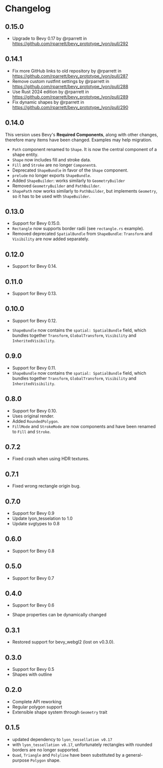 # Changelog

## 0.15.0

* Upgrade to Bevy 0.17 by @rparrett in <https://github.com/rparrett/bevy_prototype_lyon/pull/292>

## 0.14.1

* Fix more GitHub links to old repository by @rparrett in <https://github.com/rparrett/bevy_prototype_lyon/pull/287>
* Remove custom rustfmt settings by @rparrett in <https://github.com/rparrett/bevy_prototype_lyon/pull/288>
* Use Rust 2024 edition by @rparrett in <https://github.com/rparrett/bevy_prototype_lyon/pull/289>
* Fix dynamic shapes by @rparrett in <https://github.com/rparrett/bevy_prototype_lyon/pull/290>

## 0.14.0

This version uses Bevy's **Required Components**,
along with other changes,
therefore many items have been changed.
Examples may help migration.

* `Path` component renamed to `Shape`. It is now the central component of a shape entity.
* `Shape` now includes fill and stroke data.
* `Fill` and `Stroke` are no longer `Component`s.
* Deprecated `ShapeBundle` in favor of the `Shape` component.
* `prelude` no longer exports `ShapeBundle`.
* Added `ShapeBuilder`: works similarly to `GeometryBuilder`
* Removed `GeometryBuilder` and `PathBuilder`.
* `ShapePath` now works similarly to `PathBuilder`,
  but implements `Geometry`,
  so it has to be used with `ShapeBuilder`.

## 0.13.0

* Support for Bevy 0.15.0.
* `Rectangle` now supports border radii (see `rectangle.rs` example).
* Removed deprecated `SpatialBundle` from `ShapeBundle`: `Transform` and `Visibility` are now added separately.

## 0.12.0

* Support for Bevy 0.14.

## 0.11.0

* Support for Bevy 0.13.

## 0.10.0

* Support for Bevy 0.12.

* `ShapeBundle` now contains the `spatial: SpatialBundle` field, which bundles together `Transform`, `GlobalTransform`, `Visibility` and `InheritedVisibility`.

## 0.9.0

* Support for Bevy 0.11.
* `ShapeBundle` now contains the `spatial: SpatialBundle` field,
  which bundles together
  `Transform`,
  `GlobalTransform`,
  `Visibility`
  and `InheritedVisibility`.

## 0.8.0

* Support for Bevy 0.10.
* Uses original render.
* Added `RoundedPolygon`.
* `FillMode` and `StrokeMode` are now components and have been renamed to `Fill` and `Stroke`.

## 0.7.2

* Fixed crash when using HDR textures.

## 0.7.1

* Fixed wrong rectangle origin bug.

## 0.7.0

* Support for Bevy 0.9
* Update lyon_tesselation to 1.0
* Update svgtypes to 0.8

## 0.6.0

* Support for Bevy 0.8

## 0.5.0

* Support for Bevy 0.7

## 0.4.0

* Support for Bevy 0.6

* Shape properties can be dynamically changed

## 0.3.1

* Restored support for bevy_webgl2 (lost on v0.3.0).

## 0.3.0

* Support for Bevy 0.5
* Shapes with outline

## 0.2.0

* Complete API reworking
* Regular polygon support
* Extensible shape system through `Geometry` trait

## 0.1.5

* updated dependency to `lyon_tessellation v0.17`
* with `lyon_tessellation v0.17`, unfortunately rectangles with rounded borders are no longer supported.
* `Quad`, `Triangle` and `Polyline` have been substituted by a general-purpose `Polygon` shape.
